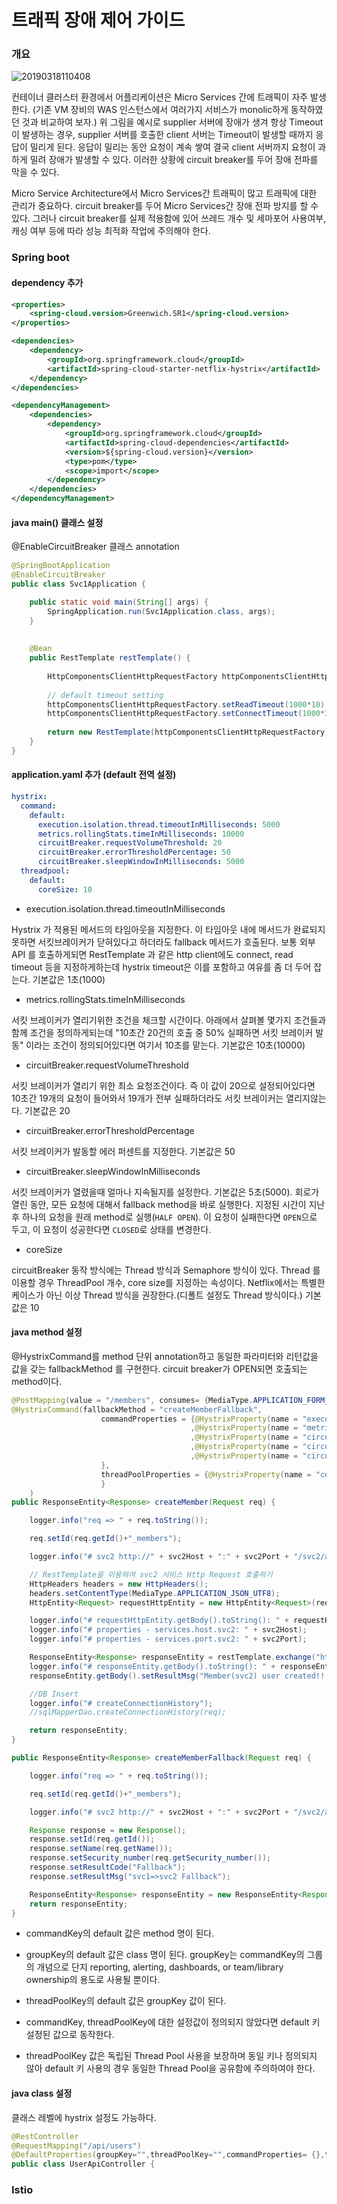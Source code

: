 # 트래픽 장애 제어 가이드



 ### 개요

![20190318110408](assets/20190318110408.png)

컨테이너 클러스터 환경에서 어플리케이션은 Micro Services 간에 트래픽이 자주 발생한다. (기존 VM 장비의 WAS 인스턴스에서 여러가지 서비스가 monolic하게 동작하였던 것과 비교하여 보자.) 위 그림을 예시로 supplier 서버에 장애가 생겨 항상 Timeout이 발생하는 경우, supplier 서버를 호출한 client 서버는 Timeout이 발생할 때까지 응답이 밀리게 된다. 응답이 밀리는 동안 요청이 계속 쌓여 결국 client 서버까지 요청이 과하게 밀려 장애가 발생할 수 있다. 이러한 상황에 circuit breaker를 두어 장애 전파를 막을 수 있다.

Micro Service Architecture에서 Micro Services간 트래픽이 많고 트래픽에 대한 관리가 중요하다. circuit breaker를 두어 Micro Services간 장애 전파 방지를 할 수 있다. 그러나  circuit breaker를 실제 적용함에 있어 쓰레드 개수 및 세마포어 사용여부, 캐싱 여부 등에 따라 성능 최적화 작업에 주의해야 한다.



### Spring boot

#### dependency 추가

```xml
<properties>
    <spring-cloud.version>Greenwich.SR1</spring-cloud.version>
</properties>

<dependencies>
    <dependency>
        <groupId>org.springframework.cloud</groupId>
        <artifactId>spring-cloud-starter-netflix-hystrix</artifactId>
    </dependency>
</dependencies>

<dependencyManagement>
    <dependencies>
        <dependency>
            <groupId>org.springframework.cloud</groupId>
            <artifactId>spring-cloud-dependencies</artifactId>
            <version>${spring-cloud.version}</version>
            <type>pom</type>
            <scope>import</scope>
        </dependency>
    </dependencies>
</dependencyManagement>
```



#### java main() 클래스 설정

@EnableCircuitBreaker 클래스 annotation

```java
@SpringBootApplication
@EnableCircuitBreaker
public class Svc1Application {

	public static void main(String[] args) {
		SpringApplication.run(Svc1Application.class, args);
	}
	
	
	@Bean
	public RestTemplate restTemplate() {
		
		HttpComponentsClientHttpRequestFactory httpComponentsClientHttpRequestFactory = new HttpComponentsClientHttpRequestFactory();
		
		// default timeout setting
		httpComponentsClientHttpRequestFactory.setReadTimeout(1000*10);
		httpComponentsClientHttpRequestFactory.setConnectTimeout(1000*3);
		
		return new RestTemplate(httpComponentsClientHttpRequestFactory);
	}
}
```



#### application.yaml 추가 (default 전역 설정)

```yaml
hystrix:
  command:
    default:
      execution.isolation.thread.timeoutInMilliseconds: 5000
      metrics.rollingStats.timeInMilliseconds: 10000
      circuitBreaker.requestVolumeThreshold: 20
      circuitBreaker.errorThresholdPercentage: 50
      circuitBreaker.sleepWindowInMilliseconds: 5000
  threadpool:
    default:
      coreSize: 10
```

- execution.isolation.thread.timeoutInMilliseconds

Hystrix 가 적용된 메서드의 타임아웃을 지정한다. 이 타임아웃 내에 메서드가 완료되지못하면 서킷브레이커가 닫혀있다고 하더라도 fallback 메서드가 호출된다. 보통 외부 API 를 호출하게되면 RestTemplate 과 같은 http client에도 connect, read timeout 등을 지정하게하는데 hystrix timeout은 이를 포함하고 여유를 좀 더 두어 잡는다. 기본값은 1초(1000)

- metrics.rollingStats.timeInMilliseconds

서킷 브레이커가 열리기위한 조건을 체크할 시간이다. 아래에서 살펴볼 몇가지 조건들과 함께 조건을 정의하게되는데 "10초간 20건의 호출 중 50% 실패하면 서킷 브레이커 발동" 이라는 조건이 정의되어있다면 여기서 10초를 맡는다. 기본값은 10초(10000)

- circuitBreaker.requestVolumeThreshold

서킷 브레이커가 열리기 위한 최소 요청조건이다. 즉 이 값이 20으로 설정되어있다면 10초간 19개의 요청이 들어와서 19개가 전부 실패하더라도 서킷 브레이커는 열리지않는다. 기본값은 20

- circuitBreaker.errorThresholdPercentage

서킷 브레이커가 발동할 에러 퍼센트를 지정한다. 기본값은 50

- circuitBreaker.sleepWindowInMilliseconds

서킷 브레이커가 열렸을때 얼마나 지속될지를 설정한다. 기본값은 5초(5000). 회로가 열린 동안, 모든 요청에 대해서 fallback method을 바로 실행한다.  지정된 시간이 지난 후 하나의 요청을 원래 method로 실행(`HALF OPEN`). 이 요청이 실패한다면 `OPEN`으로 두고, 이 요청이 성공한다면 `CLOSED`로 상태를 변경한다.

- coreSize

circuitBreaker 동작 방식에는 Thread 방식과 Semaphore 방식이 있다. Thread 를 이용할 경우 ThreadPool 개수, core size를 지정하는 속성이다. Netflix에서는 특별한 케이스가 아닌 이상 Thread 방식을 권장한다.(디폴트 설정도 Thread 방식이다.) 기본값은 10



#### java method 설정

@HystrixCommand를 method 단위 annotation하고 동일한 파라미터와 리턴값을 값을 갖는 fallbackMethod 를 구현한다. circuit breaker가 OPEN되면 호출되는 method이다.

```java
@PostMapping(value = "/members", consumes= {MediaType.APPLICATION_FORM_URLENCODED_VALUE,MediaType.APPLICATION_JSON_UTF8_VALUE}, produces = MediaType.APPLICATION_JSON_UTF8_VALUE)
@HystrixCommand(fallbackMethod = "createMemberFallback",
					commandProperties = {@HystrixProperty(name = "execution.isolation.thread.timeoutInMilliseconds", value = "3000")
										,@HystrixProperty(name = "metrics.rollingStats.timeInMilliseconds", value = "10000")
										,@HystrixProperty(name = "circuitBreaker.requestVolumeThreshold", value = "20")
										,@HystrixProperty(name = "circuitBreaker.errorThresholdPercentage", value = "50")
										,@HystrixProperty(name = "circuitBreaker.sleepWindowInMilliseconds", value = "5000")
					},
					threadPoolProperties = {@HystrixProperty(name = "coreSize", value = "10")											
					}
	)
public ResponseEntity<Response> createMember(Request req) {

    logger.info("req => " + req.toString());

    req.setId(req.getId()+"_members");

    logger.info("# svc2 http://" + svc2Host + ":" + svc2Port + "/svc2/api/members/api2 POST 호출");

    // RestTemplate을 이용하여 svc2 서비스 Http Request 호출하기
    HttpHeaders headers = new HttpHeaders();
    headers.setContentType(MediaType.APPLICATION_JSON_UTF8);
    HttpEntity<Request> requestHttpEntity = new HttpEntity<Request>(req, headers);

    logger.info("# requestHttpEntity.getBody().toString(): " + requestHttpEntity.getBody().toString());
    logger.info("# properties - services.host.svc2: " + svc2Host);
    logger.info("# properties - services.port.svc2: " + svc2Port);

    ResponseEntity<Response> responseEntity = restTemplate.exchange("http://" + svc2Host + ":" + svc2Port + "/svc2/api/members/api2", HttpMethod.POST, requestHttpEntity, Response.class);
    logger.info("# responseEntity.getBody().toString(): " + responseEntity.getBody().toString());
    responseEntity.getBody().setResultMsg("Member(svc2) user created!!!!");

    //DB Insert
    logger.info("# createConnectionHistory");
    //sqlMapperDao.createConnectionHistory(req);

    return responseEntity;
}

public ResponseEntity<Response> createMemberFallback(Request req) { 

    logger.info("req => " + req.toString());

    req.setId(req.getId()+"_members");

    logger.info("# svc2 http://" + svc2Host + ":" + svc2Port + "/svc2/api/members/api2 POST 호출  Fallback");

    Response response = new Response();
    response.setId(req.getId());
    response.setName(req.getName());
    response.setSecurity_number(req.getSecurity_number());
    response.setResultCode("Fallback");
    response.setResultMsg("svc1=>svc2 Fallback");

    ResponseEntity<Response> responseEntity = new ResponseEntity<Response>(response, HttpStatus.OK);
    return responseEntity;
}
```

- commandKey의 default 값은 method 명이 된다.
- groupKey의 default 값은 class 명이 된다. groupKey는 commandKey의 그룹의 개념으로 단지 reporting, alerting, dashboards, or team/library ownership의 용도로 사용될 뿐이다.

- threadPoolKey의 default 값은 groupKey 값이 된다.
- commandKey, threadPoolKey에 대한 설정값이 정의되지 않았다면 default 키 설정된 값으로 동작한다.
- threadPoolKey 값은 독립된 Thread Pool 사용을 보장하며 동일 키나 정의되지 않아 default  키 사용의 경우 동일한 Thread Pool을 공유함에 주의하여야 한다.



#### java class 설정

클래스 레벨에 hystrix 설정도 가능하다.

```java
@RestController
@RequestMapping("/api/users")
@DefaultProperties(groupKey="",threadPoolKey="",commandProperties= {},threadPoolProperties= {})
public class UserApiController {
```



### Istio









